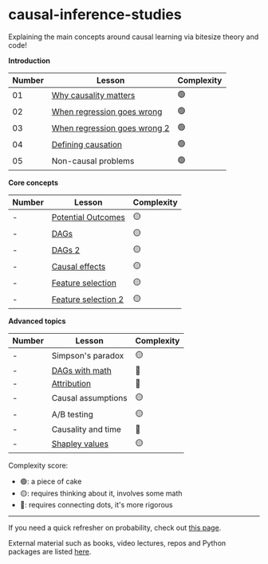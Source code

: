 # causal-inference-studies

Explaining the main concepts around causal learning via bitesize theory and code!

**Introduction**

<table class="causal-table">
  <thead>
    <tr>
      <th>Number</th>
      <th>Lesson</th>
      <th>Complexity</th>
    </tr>
  </thead>
  <tbody>
    <tr><td>01</td><td><a href="why_causality_matters">Why causality matters</a></td><td>🟢</td></tr>
    <tr><td>02</td><td><a href="when_regression_goes_wrong">When regression goes wrong</a></td><td>🟢</td></tr>
    <tr><td>03</td><td><a href="when_regression_goes_wrong_2">When regression goes wrong 2</a></td><td>🟢</td></tr>
    <tr><td>04</td><td><a href="defining_causation">Defining causation</a></td><td>🟢</td></tr>
    <tr><td>05</td><td>Non-causal problems</td><td>🟢</td></tr>
  </tbody>
</table>

**Core concepts**

<table class="causal-table">
  <thead>
    <tr>
      <th>Number</th>
      <th>Lesson</th>
      <th>Complexity</th>
    </tr>
  </thead>
  <tbody>
    <tr><td>-</td><td><a href="potential_outcomes">Potential Outcomes</a></td><td>🟡</td></tr>
    <tr><td>-</td><td><a href="dags">DAGs</a></td><td>🟡</td></tr>
    <tr><td>-</td><td><a href="dags_2">DAGs 2</a></td><td>🟡</td></tr>
    <tr><td>-</td><td><a href="causal_effects">Causal effects</a></td><td>🟡</td></tr>
    <tr><td>-</td><td><a href="feature_selection">Feature selection</a></td><td>🟡</td></tr>
    <tr><td>-</td><td><a href="feature_selection_2">Feature selection 2</a></td><td>🟡</td></tr>
  </tbody>
</table>


**Advanced topics**

<table class="causal-table">
  <thead>
    <tr>
      <th>Number</th>
      <th>Lesson</th>
      <th>Complexity</th>
    </tr>
  </thead>
  <tbody>
    <tr><td>-</td><td>Simpson's paradox</td><td>🟡</td></tr>
    <tr><td>-</td><td><a href="dags_with_math">DAGs with math</a></td><td>🔴</td></tr>
    <tr><td>-</td><td><a href="attribution">Attribution</a></td><td>🔴</td></tr>
    <tr><td>-</td><td>Causal assumptions</td><td>🟡</td></tr>
    <tr><td>-</td><td>A/B testing</td><td>🟡</td></tr>
    <tr><td>-</td><td>Causality and time</td><td>🔴</td></tr>
    <tr><td>-</td><td><a href="shapley_values">Shapley values</a></td><td>🟡</td></tr>
  </tbody>
</table>

Complexity score: 

- 🟢: a piece of cake
- 🟡: requires thinking about it, involves some math
- 🔴: requires connecting dots, it's more rigorous

---

If you need a quick refresher on probability, check out [this page](probability_refresher.md).

External material such as books, video lectures, repos and Python packages are listed [here](resources.md).